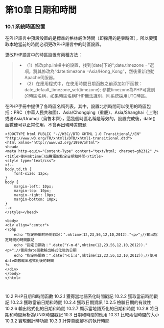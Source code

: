 # 第10章  日期和時間


### 10.1  系統時區設置

在PHP語言中預設設置的是標準的格林威治時間（即採用的是零時區），所以要獲取本地當前的時間必須更改PHP語言中的時區設置。

更改PHP語言中的時區設置有兩種方法：
>* （1）修改php.ini檔中的設置，找到[date]下的“;date.timezone =”選項，將其修改為“date.timezone =Asia/Hong_Kong”，然後重新啟動Apache伺服器。
>* （2）在應用程式中，在使用時間日期函數之前添加如下函數：date_default_timezone_set(timezone);
	參數timezone為PHP可識別的時區名稱，如果時區名稱PHP無法識別，則系統採用UTC時區。

在PHP手冊中提供了各時區名稱列表，其中，設置北京時間可以使用的時區包括：PRC（中華人民共和國）、Asia/Chongqing（重慶）、Asia/Shanghai（上海）或者Asia/Urumqi（烏魯木齊），這幾個時區名稱是等效的。設置完成後，date()函數便可以正常使用，不會再出現時差問題

```
<!DOCTYPE html PUBLIC "-//W3C//DTD XHTML 1.0 Transitional//EN" "http://www.w3.org/TR/xhtml1/DTD/xhtml1-transitional.dtd">
<html xmlns="http://www.w3.org/1999/xhtml">
<head>
<meta http-equiv="Content-Type" content="text/html; charset=gb2312" />
<title>使用mktime()函數獲取指定日期和時間</title>
<style type="text/css">
<!--
body,td,th {
	font-size: 12px;
}
body {
	margin-left: 10px;
	margin-top: 10px;
	margin-right: 10px;
	margin-bottom: 10px;
}
-->
</style></head>

<body>
<div align="center">
<?php
	echo "指定時間的時間戳記：".mktime(12,23,56,12,10,2012)."<p>";//輸出指定時間的時間戳記
	echo "指定日期為：".date("Y-m-d",mktime(12,23,56,12,10,2012))."<p>";//使用date函數輸出格式化後的日期
	echo "指定時間為：".date("H:i:s",mktime(12,23,56,12,10,2012));//使用date函數輸出格式化後的時間
?>
</div>
</body>
</html>
```

```

```


```
```
10.2  PHP日期和時間函數
10.2.1  獲得當地語系化時間戳記
10.2.2  獲取當前時間戳記
10.2.3  獲取當前日期和時間
10.2.4  獲取日期資訊
10.2.5  檢驗日期的有效性
10.2.6  輸出格式化的日期和時間
10.2.7  顯示當地語系化的日期和時間
10.2.8  將日期和時間解析為UNIX時間戳記
10.3  日期和時間的應用
10.3.1  比較兩個時間的大小
10.3.2  實現倒計時功能
10.3.3  計算頁面腳本的執行時間

```
```


```
```


```
```


```
```


```
```


```
```


```
```

```
```

```
```
